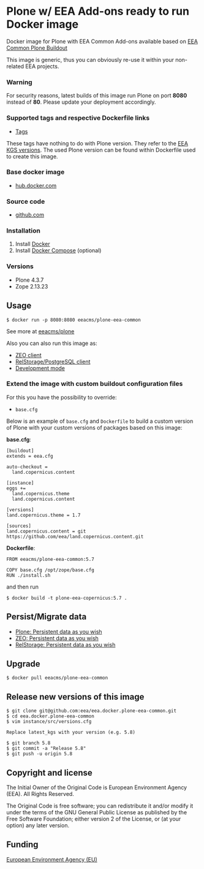 # Plone w/ EEA Add-ons ready to run Docker image

Docker image for Plone with EEA Common Add-ons available based on
[EEA Common Plone Buildout](https://github.com/eea/eea.plonebuildout.core)

This image is generic, thus you can obviously re-use it within
your non-related EEA projects.

### Warning

For security reasons, latest builds of this image run Plone on port **8080** instead
of **80**. Please update your deployment accordingly.

### Supported tags and respective Dockerfile links

  - [Tags](https://hub.docker.com/r/eeacms/plone-eea-common/tags/)

These tags have nothing to do with Plone version. They refer to the
[EEA KGS versions](https://github.com/eea/eea.plonebuildout.core/tree/master/buildout-configs/kgs).
The used Plone version can be found within Dockerfile used to create this image.

### Base docker image

 - [hub.docker.com](https://hub.docker.com/r/eeacms/plone-eea-common/)

### Source code

  - [github.com](http://github.com/eea/eea.docker.plone-eea-common)

### Installation

1. Install [Docker](https://www.docker.com/)
2. Install [Docker Compose](https://docs.docker.com/compose/) (optional)

### Versions

* Plone 4.3.7
* Zope  2.13.23

## Usage

    $ docker run -p 8080:8080 eeacms/plone-eea-common

See more at [eeacms/plone](https://github.com/eea/eea.docker.plone)

Also you can also run this image as:

* [ZEO client](https://github.com/eea/eea.docker.plone-eea-common/tree/master/zeoclient/README.md)
* [RelStorage/PostgreSQL client](https://github.com/eea/eea.docker.plone-eea-common/tree/master/relstorage/README.md)
* [Development mode](https://github.com/eea/eea.docker.plone-eea-common/tree/master/develop/README.md)

### Extend the image with custom buildout configuration files

For this you have the possibility to override:

* `base.cfg`

Below is an example of `base.cfg` and `Dockerfile` to build a custom version
of Plone with your custom versions of packages based on this image:

**base.cfg**:

    [buildout]
    extends = eea.cfg

    auto-checkout =
      land.copernicus.content

    [instance]
    eggs +=
      land.copernicus.theme
      land.copernicus.content

    [versions]
    land.copernicus.theme = 1.7

    [sources]
    land.copernicus.content = git https://github.com/eea/land.copernicus.content.git

**Dockerfile**:

    FROM eeacms/plone-eea-common:5.7

    COPY base.cfg /opt/zope/base.cfg
    RUN ./install.sh

and then run

    $ docker build -t plone-eea-copernicus:5.7 .


## Persist/Migrate data

* [Plone: Persistent data as you wish](https://github.com/eea/eea.docker.plone#persistent-data-as-you-wish)
* [ZEO: Persistent data as you wish](https://github.com/eea/eea.docker.zeoserver#persistent-data-as-you-wish)
* [RelStorage: Persistent data as you wish](https://github.com/eea/eea.docker.postgres#persistent-data-as-you-wish)

## Upgrade

    $ docker pull eeacms/plone-eea-common

## Release new versions of this image

    $ git clone git@github.com:eea/eea.docker.plone-eea-common.git
    $ cd eea.docker.plone-eea-common
    $ vim instance/src/versions.cfg

    Replace latest_kgs with your version (e.g. 5.8)

    $ git branch 5.8
    $ git commit -a "Release 5.8"
    $ git push -u origin 5.8

## Copyright and license

The Initial Owner of the Original Code is European Environment Agency (EEA).
All Rights Reserved.

The Original Code is free software;
you can redistribute it and/or modify it under the terms of the GNU
General Public License as published by the Free Software Foundation;
either version 2 of the License, or (at your option) any later
version.

## Funding

[European Environment Agency (EU)](http://eea.europa.eu)
